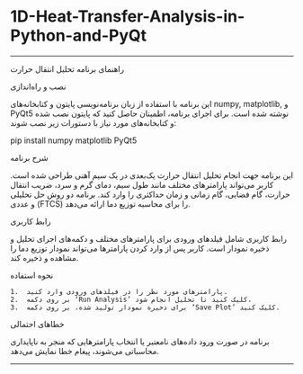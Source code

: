 # 1D-Heat-Transfer-Analysis-in-Python-and-PyQt


---


راهنمای برنامه تحلیل انتقال حرارت

نصب و راه‌اندازی

این برنامه با استفاده از زبان برنامه‌نویسی پایتون و کتابخانه‌های numpy, matplotlib, و PyQt5 نوشته شده است. برای اجرای برنامه، اطمینان حاصل کنید که پایتون نصب شده و کتابخانه‌های مورد نیاز با دستورات زیر نصب شوند:

pip install numpy matplotlib PyQt5

شرح برنامه

این برنامه جهت انجام تحلیل انتقال حرارت یک‌بعدی در یک سیم آهنی طراحی شده است. کاربر می‌تواند پارامترهای مختلف مانند طول سیم، دمای گرم و سرد، ضریب انتقال حرارت، گام فضایی، گام زمانی و زمان حداکثری را وارد کند. برنامه دو روش حل تحلیلی و عددی (FTCS) را برای محاسبه توزیع دما ارائه می‌دهد.

رابط کاربری

رابط کاربری شامل فیلدهای ورودی برای پارامترهای مختلف و دکمه‌های اجرای تحلیل و ذخیره نمودار است. کاربر پس از وارد کردن پارامترها می‌تواند نمودار توزیع دما را مشاهده و ذخیره کند.

نحوه استفاده

	1.	پارامترهای مورد نظر را در فیلدهای ورودی وارد کنید.
	2.	بر روی دکمه ‘Run Analysis’ کلیک کنید تا تحلیل انجام شود.
	3.	برای ذخیره نمودار تولید شده، بر روی دکمه ‘Save Plot’ کلیک کنید.

خطاهای احتمالی

برنامه در صورت ورود داده‌های نامعتبر یا انتخاب پارامترهایی که منجر به ناپایداری محاسباتی می‌شوند، پیغام خطا نمایش می‌دهد.

---

